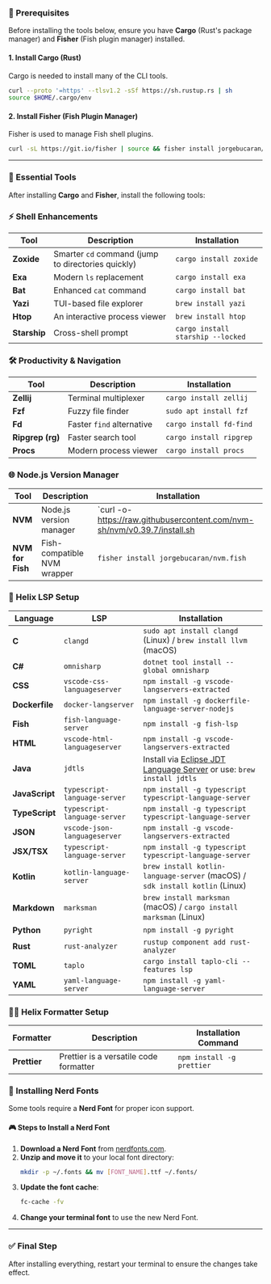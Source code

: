 ### **🔹 Prerequisites**
Before installing the tools below, ensure you have **Cargo** (Rust's package manager) and **Fisher** (Fish plugin manager) installed.

#### **1. Install Cargo (Rust)**
Cargo is needed to install many of the CLI tools.
```sh
curl --proto '=https' --tlsv1.2 -sSf https://sh.rustup.rs | sh
source $HOME/.cargo/env
```

#### **2. Install Fisher (Fish Plugin Manager)**
Fisher is used to manage Fish shell plugins.
```sh
curl -sL https://git.io/fisher | source && fisher install jorgebucaran/fisher
```

---

### **🔹 Essential Tools**
After installing **Cargo** and **Fisher**, install the following tools:

### **⚡ Shell Enhancements**
| Tool  | Description | Installation |
|--------|------------|--------------|
| **Zoxide** | Smarter `cd` command (jump to directories quickly) | `cargo install zoxide` |
| **Exa** | Modern `ls` replacement | `cargo install exa` |
| **Bat** | Enhanced `cat` command | `cargo install bat` |
| **Yazi** | TUI-based file explorer | `brew install yazi` |
| **Htop** | An interactive process viewer | `brew install htop` |
| **Starship** | Cross-shell prompt | `cargo install starship --locked` |

### **🛠 Productivity & Navigation**
| Tool  | Description | Installation |
|--------|------------|--------------|
| **Zellij** | Terminal multiplexer | `cargo install zellij` |
| **Fzf** | Fuzzy file finder | `sudo apt install fzf` |
| **Fd** | Faster `find` alternative | `cargo install fd-find` |
| **Ripgrep (rg)** | Faster search tool | `cargo install ripgrep` |
| **Procs** | Modern process viewer | `cargo install procs` |

### **🌐 Node.js Version Manager**
| Tool  | Description | Installation |
|--------|------------|--------------|
| **NVM** | Node.js version manager | `curl -o- https://raw.githubusercontent.com/nvm-sh/nvm/v0.39.7/install.sh | bash` |
| **NVM for Fish** | Fish-compatible NVM wrapper | `fisher install jorgebucaran/nvm.fish` |

### **🧬 Helix LSP Setup**

| Language  | LSP | Installation |
|-----------|-----|-------------|
| **C** | `clangd` | `sudo apt install clangd` (Linux) / `brew install llvm` (macOS) |
| **C#** | `omnisharp` | `dotnet tool install --global omnisharp` |
| **CSS** | `vscode-css-languageserver` | `npm install -g vscode-langservers-extracted` |
| **Dockerfile** | `docker-langserver` | `npm install -g dockerfile-language-server-nodejs` |
| **Fish** | `fish-language-server` | `npm install -g fish-lsp` |
| **HTML** | `vscode-html-languageserver` | `npm install -g vscode-langservers-extracted` |
| **Java** | `jdtls` | Install via [Eclipse JDT Language Server](https://github.com/eclipse-jdtls/eclipse.jdt.ls) or use: `brew install jdtls` |
| **JavaScript** | `typescript-language-server` | `npm install -g typescript typescript-language-server` |
| **TypeScript** | `typescript-language-server` | `npm install -g typescript typescript-language-server` |
| **JSON** | `vscode-json-languageserver` | `npm install -g vscode-langservers-extracted` |
| **JSX/TSX** | `typescript-language-server` | `npm install -g typescript typescript-language-server` |
| **Kotlin** | `kotlin-language-server` | `brew install kotlin-language-server` (macOS) / `sdk install kotlin` (Linux) |
| **Markdown** | `marksman` | `brew install marksman` (macOS) / `cargo install marksman` (Linux) |
| **Python** | `pyright` | `npm install -g pyright` |
| **Rust** | `rust-analyzer` | `rustup component add rust-analyzer` |
| **TOML** | `taplo` | `cargo install taplo-cli --features lsp` |
| **YAML** | `yaml-language-server` | `npm install -g yaml-language-server` |

### **🧑‍💻 Helix Formatter Setup**

| Formatter  | Description | Installation Command |
|------------|------------|-----------------------|
| **Prettier** | Prettier is a versatile code formatter | `npm install -g prettier` |

### **🔹 Installing Nerd Fonts**
Some tools require a **Nerd Font** for proper icon support.

#### **🎮 Steps to Install a Nerd Font**
1. **Download a Nerd Font** from [nerdfonts.com](http://nerdfonts.com/).
2. **Unzip and move it** to your local font directory:
   ```sh
   mkdir -p ~/.fonts && mv [FONT_NAME].ttf ~/.fonts/
   ```
3. **Update the font cache**:
   ```sh
   fc-cache -fv
   ```
4. **Change your terminal font** to use the new Nerd Font.

---

### **✅ Final Step**
After installing everything, restart your terminal to ensure the changes take effect.


